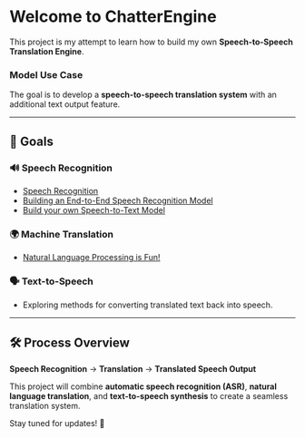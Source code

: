 # Welcome to ChatterEngine

This project is my attempt to learn how to build my own **Speech-to-Speech Translation Engine**.

### Model Use Case  
The goal is to develop a **speech-to-speech translation system** with an additional text output feature.

---

## 🚀 Goals  

### 🔊 Speech Recognition  
- [Speech Recognition](https://jonathan-hui.medium.com/speech-recognition-phonetics-d761ea1710c0)
- [Building an End-to-End Speech Recognition Model](https://symbl.ai/developers/blog/a-guide-to-building-an-end-to-end-speech-recognition-model/)
- [Build your own Speech-to-Text Model](https://www.analyticsvidhya.com/blog/2019/07/learn-build-first-speech-to-text-model-python/)

### 🌍 Machine Translation  
- [Natural Language Processing is Fun!](https://medium.com/@ageitgey/natural-language-processing-is-fun-9a0bff37854e)

### 🗣️ Text-to-Speech  
- Exploring methods for converting translated text back into speech.  

---

## 🛠️ Process Overview  
**Speech Recognition** → **Translation** → **Translated Speech Output**  

This project will combine **automatic speech recognition (ASR)**, **natural language translation**, and **text-to-speech synthesis** to create a seamless translation system.  

Stay tuned for updates! 🚀  
